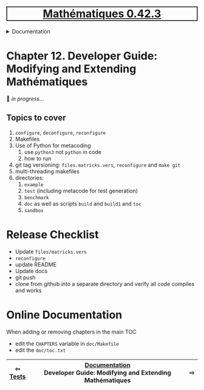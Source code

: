 <h1 style='border: 2px solid; text-align: center'><a href='../README.md'>Mathématiques 0.42.3</a></h1>

<details>

<summary>Documentation</summary>

# [Documentation](../README.md)<br>
Chapter 1. [License](../license/README.md)<br>
Chapter 2. [About](../about/README.md)<br>
Chapter 3. [Versioning](../versioning/README.md)<br>
Chapter 4. [Status & Release Notes](../status-release/README.md)<br>
Chapter 5. [Upcoming Development](../development-schedule/README.md)<br>
Chapter 6. [Introduction with Examples](../intro/README.md)<br>
Chapter 7. [Installation](../installation/README.md)<br>
Chapter 8. [Your First Mathématiques Project](../first-project/README.md)<br>
Chapter 9. [Usage Guide: Syntax, Data Types, Functions, etc](../user-guide/README.md)<br>
Chapter 10. [Benchmarks](../benchmarks/README.md)<br>
Chapter 11. [Tests](../test/README.md)<br>
Chapter 12. _Developer Guide: Modifying and Extending Mathématiques_ <br>


</details>



# Chapter 12. Developer Guide: Modifying and Extending Mathématiques


🚧 *in progress...*

## Topics to cover

1. ```configure```, ```deconfigure```, ```reconfigure```
3. Makefiles
4. Use of Python for metacoding
   1. use `python3` not `python` in code
   2. how to run
6. git tag versioning: ```files.matricks.vers```, ```reconfigure``` and ```make git```
7. multi-threading makefiles
8. directories:
   1. ```example```
   1. ```test``` (including metacode for test generation)
   1. ```benchmark```
   1. ```doc``` as well as scripts ```build``` and ```build1``` and ```toc```
   1. ```sandbox```

# Release Checklist

* Update `files/matricks.vers`
* `reconfigure`
* update README
* Update docs
* git push
* clone from github into a separate directory and verify all code compiles and works

# Online Documentation

When adding or removing chapters in the main TOC
+ edit the `CHAPTERS` variable in `doc/Makefile`
+ edit the `doc/toc.txt`


| ⇦ <br />[Tests](../test/README.md)  | [Documentation](../README.md)<br />Developer Guide: Modifying and Extending Mathématiques<br /><img width=1000/> | ⇨ <br />   |
| ------------ | :-------------------------------: | ------------ |

